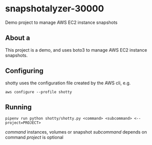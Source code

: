 # snapshotalyzer-30000
Demo project to manage AWS EC2 instance snapshots

## About a

This project is a demo, and uses boto3 to manage AWS EC2 instance snapshots.

## Configuring

shotty uses the configuration file created by the AWS cli, e.g.

`aws configure --profile shotty`

## Running

`pipenv run python shotty/shotty.py <command> <subcommand> <--project=PROJECT>`

*command* instances, volumes or snapshot
*subcommand* depends on command 
*project* is optional

